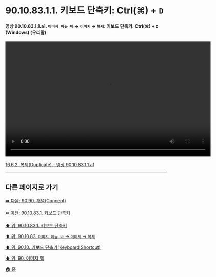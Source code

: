 # 90.10.83.1.1. 키보드 단축키: Ctrl(⌘) + `D`

<a id="90-10-83-01-01-a1"></a>

#### 영상 90.10.83.1.1.a1. `이미지 메뉴 바` → `이미지` → `복제`: 키보드 단축키: Ctrl(⌘) + `D` (Windows) (우리말)
<video controls="controls" width="640" height="360" src="https://github.com/user-attachments/assets/25165e26-2397-40d1-87c8-b258f0aeaabf"></video>

[16.6.2. 복제(Duplicate) - 영상 90.10.83.1.1.a1](./16-06-02-duplicate.md#90-10-83-01-01-a1)

***

## 다른 페이지로 가기

[➡️ 다음: 90.90. 개념(Concept)](./90-90-00-concept.md)

[⬅️ 이전: 90.10.83.1. 키보드 단축키](./90-10-83-01-00-keyboard_shortcut.md)

[⬆️ 위: 90.10.83.1. 키보드 단축키](./90-10-83-01-00-keyboard_shortcut.md)

[⬆️ 위: 90.10.83. `이미지 메뉴 바` → `이미지` → `복제`](./90-10-83-00-menu_image_duplicate.md)

[⬆️ 위: 90.10. 키보드 단축키(Keyboard Shortcut)](./90-10-00-keyboard_shortcut.md)

[⬆️ 위: 90. 이미지 맵](./90-00-image-map.md)

[🏠 홈](./00-home.md)